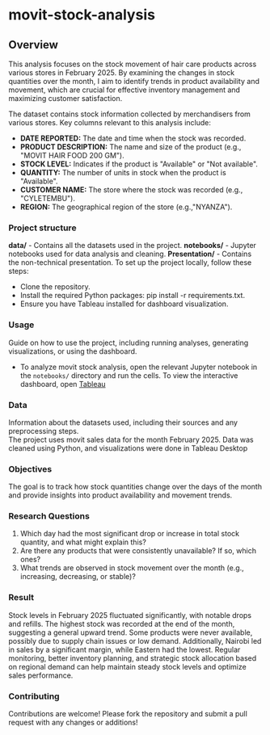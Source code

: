 # movit-stock-analysis
## Overview
This analysis focuses on the stock movement of hair care products across various stores in February 2025. By examining the changes in stock quantities over the month, I aim to identify trends in product availability and movement, which are crucial for effective inventory management and maximizing customer satisfaction.

The dataset contains stock information collected by merchandisers from various stores. Key columns relevant to this analysis include: 
* **DATE REPORTED:** The date and time when the stock was recorded. 
* **PRODUCT DESCRIPTION:** The name and size of the product (e.g., "MOVIT HAIR FOOD 200 GM"). 
* **STOCK LEVEL:** Indicates if the product is "Available" or "Not available".
* **QUANTITY:** The number of units in stock when the product is "Available".
* **CUSTOMER NAME:** The store where the stock was recorded (e.g., "CYLETEMBU"). 
* **REGION:** The geographical region of the store (e.g.,"NYANZA").
### Project structure
**data/** - Contains all the datasets used in the project.
**notebooks/** - Jupyter notebooks used for data analysis and cleaning.
**Presentation/** - Contains the non-technical presentation.
To set up the project locally, follow these steps: <br>
* Clone the repository. <br>
* Install the required Python packages: pip install -r requirements.txt. <br>
* Ensure you have Tableau installed for dashboard visualization. <br>
### Usage
Guide on how to use the project, including running analyses, generating visualizations, or using the dashboard.<br>
* To analyze movit stock analysis, open the relevant Jupyter notebook in the `notebooks/` directory and run the cells. To view the interactive dashboard, open [Tableau]([https://public.tableau.com/app/profile/israel.wasike/viz/movitstockmovementanalysis/Dashboard1](https://public.tableau.com/views/movitstockmovementanalysis/DASHBOARD?:language=en-US&:sid=&:redirect=auth&:display_count=n&:origin=viz_share_link))
### Data
Information about the datasets used, including their sources and any preprocessing steps.<br>
The project uses movit sales data for the month February 2025. Data was cleaned using Python, and visualizations were done in Tableau Desktop
### Objectives
The goal is to track how stock quantities change over the days of the month and provide insights into product availability and movement trends.
### Research Questions
1. Which day had the most significant drop or increase in total stock quantity, and what might explain this?
2. Are there any products that were consistently unavailable? If so, which ones?
3. What trends are observed in stock movement over the month (e.g., increasing, decreasing, or stable)?
### Result 
Stock levels in February 2025 fluctuated significantly, with notable drops and refills. The highest stock was recorded at the end of the month, suggesting a general upward trend. Some products were never available, possibly due to supply chain issues or low demand. Additionally, Nairobi led in sales by a significant margin, while Eastern had the lowest. Regular monitoring, better inventory planning, and strategic stock allocation based on regional demand can help maintain steady stock levels and optimize sales performance.
### Contributing
Contributions are welcome! Please fork the repository and submit a pull request with any changes or additions!
